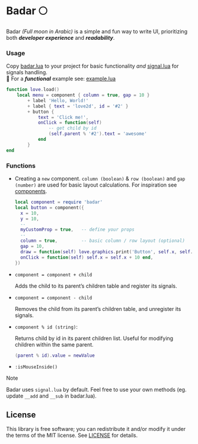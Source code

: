 # Badar 🌕

Badar _(Full moon in Arabic)_ is a simple and fun way to write UI, prioritizing both _**developer experience**_ and _**readability**_.<br/>

### Usage

Copy [badar.lua](badar.lua) to your project for basic functionality _and_ [signal.lua](components/signal.lua) for signals handling. <br/>
🌙 For a **_functional_** example see: [example.lua](components/example.lua)

```lua
function love.load()
    local menu = component { column = true, gap = 10 }
        + label 'Hello, World!'
        + label { text = 'love2d', id = '#2' }
        + button {
            text = 'Click me!',
            onClick = function(self)
                -- get child by id
                (self.parent % '#2').text = 'awesome'
            end
        }
end
```

### Functions

- Creating a `new` component. `column (boolean)` & `row (boolean)` and `gap (number)` are used for basic layout calculations. For inspiration see [components](components).

  ```lua
  local component = require 'badar'
  local button = component({
    x = 10,
    y = 10,
    --
    myCustomProp = true,   -- define your props
    --
    column = true,         -- basic column / row layout (optional)
    gap = 10,
    draw = function(self) love.graphics.print('Button', self.x, self.y) end, -- don't forget to call
    onClick = function(self) self.x = self.x + 10 end,
  })
  ```

- `component = component + child`

  Adds the child to its parent’s children table and register its signals.

- `component = component - child`

  Removes the child from its parent’s children table, and unregister its signals.

- `component % id (string)`:

  Returns child by id in its parent children list. Useful for modifying children within the same parent.

  ```lua
  (parent % id).value = newValue
  ```

- `:isMouseInside()`

> [!NOTE]
> Badar uses `signal.lua` by default. Feel free to use your own methods (eg. update `__add` and `__sub` in badar.lua).

## License

This library is free software; you can redistribute it and/or modify it under
the terms of the MIT license. See [LICENSE](LICENSE) for details.
